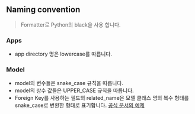 ## Naming convention

> Formatter로 Python의 black을 사용 합니다. 

### Apps
- app directory 명은 lowercase를 따릅니다.

### Model
- model의 변수들은 snake_case 규칙을 따릅니다.
- model의 상수 값들은 UPPER_CASE 규칙을 따릅니다. 
- Foreign Key를 사용하는 필드의 related_name은 모델 클래스 명의 복수 형태를 snake_case로 변환한 형태로 표기합니다. [공식 문서의 예제](https://docs.djangoproject.com/en/2.2/ref/models/fields/#django.db.models.ManyToManyField.through_fields)